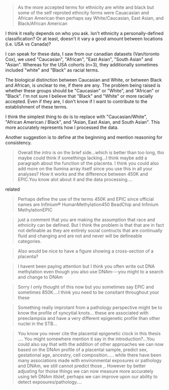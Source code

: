 > As the more accepted terms for ethnicity are white and black but some of the self reproted ethncity forms were Cauacasian and African American then perhaps say White/Caucasian, East Asian, and Black/African American

I think it really depends on who you ask. Isn't ethnicity a personally-defined classification? Or at least, doesn't it vary a good amount between locations (i.e. USA vs Canada)? 

I can speak for these data, I saw from our canadian datasets (Van/toronto Cox), we used "Caucasian", "African", "East Asian", "South Asian" and "Asian". Whereas for the USA cohorts (n=3), they additionally sometimes included "white" and "Black" as racial terms.

The biological distinction between Caucasian and White, or between Black and African, is unclear to me, if there are any. The problem being raised is whether these groups should be "Caucasian" or "White", and "African" or "Black". I'm not sure I believe that "Black" and "White" or more racially accepted. Even if they are, I don't know if I want to contribute to the establishment of these terms. 

I think the simplest thing to do is to replace with "Caucasian/White", "African American / Black", and "Asian, East Asian, and South Asian". This more accurately represents how I processed the data.

Another suggestion is to define at the beginning and mention reasoning for consistency.

> Overall the intro is on the brief side...which is better than too long, tho maybe could think if somethings lacking...I think maybe add a paragraph about the function of the placenta.  I think you could also add more on the Ilumina array itself since you use this in all your analyses? How it works and the difference between 450K and EPIC.You know alot about it and the data processing....

related 

>Perhaps define the use of the terms 450K and EPIC since official names are Infinium® HumanMethylation450 BeadChip and Infinium MethylationEPIC

> just a comment that you are making the assumption that race and ethnicity can be defined. But I think the problem is that that are in fact not definable as they are entirely social contructs that are continually fluid and changing and are not and never will be defineable categories.

> Also would be nice to have a figure showing a cross-section of a placenta?

> I havent been paying attention but I think you often write out DNA methylation even though you also use DNAm---you might to a search and change to DNAm

> Sorry I only thought of this now but you sometimes say EPIC and sometimes 850K....I think you need to be consitant throughout your these

>Something really improtant from a pathology perspective might be to know the profile of syncytial knots... these are associated with preeclampsia and have a very different epigenetic profile than other nuclei in the STB...

>You know you never cite the placental epigenetic clock in this thesis .... You might somewhere mention it say in the introduction?...You could also say that with the addition of other approaches we can now based on the DNAm profile of a placental sample, predict sex, gestational age, ancestry, cell composition..... while there have been many associations made with environmental exposures or pathology and DNAm, we still cannot predict those ,. However by better adjusting for thoise things we can  now measure more accurately using teh DNAm itlslef, perhaps we can improve upon our ability to detect exposures/pathology....